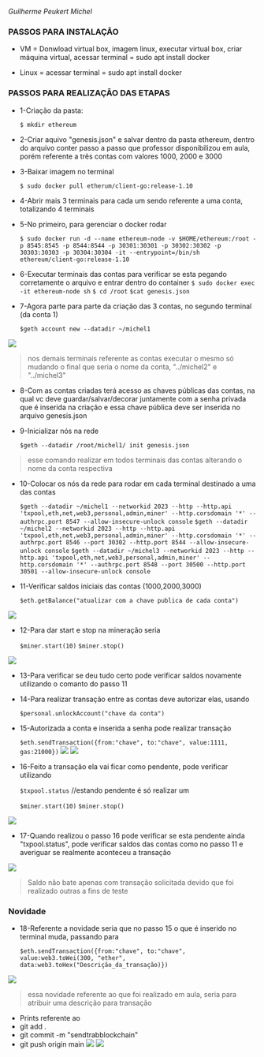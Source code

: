 *Guilherme Peukert Michel*
### PASSOS PARA INSTALAÇÃO

- VM = Donwload virtual box, imagem linux, executar virtual box, criar máquina virtual, acessar terminal = sudo apt install docker

- Linux = acessar terminal = sudo apt install docker

### PASSOS PARA REALIZAÇÃO DAS ETAPAS

-  1-Criação da pasta:

	`$ mkdir ethereum`

- 2-Criar aquivo "genesis.json" e salvar dentro da pasta ethereum, dentro do arquivo conter passo a passo que professor disponibilizou em aula, porém referente a três contas com valores 1000, 2000 e 3000

- 3-Baixar imagem no terminal

	`$ sudo docker pull etherum/client-go:release-1.10`

- 4-Abrir mais 3 terminais para cada um sendo referente a uma conta, totalizando 4 terminais

- 5-No primeiro, para gerenciar o docker rodar

	`$ sudo docker run -d --name ethereum-node -v $HOME/ethereum:/root -p 8545:8545 -p 8544:8544 -p 30301:30301 -p 30302:30302 -p 30303:30303 -p 30304:30304 -it --entrypoint=/bin/sh ethereum/client-go:release-1.10`

- 6-Executar terminais das contas para verificar se esta pegando corretamente o arquivo e entrar dentro do container
	`$ sudo docker exec -it ethereum-node sh`
	`$ cd /root`
	`$cat genesis.json`

- 7-Agora parte para parte da criação das 3 contas, no segundo terminal (da conta 1)

	`$geth account new --datadir ~/michel1`

![](michel1.png)


>nos demais terminais referente as contas executar o mesmo só mudando o final que seria o nome da conta, "../michel2" e "../michel3"

- 8-Com as contas criadas terá acesso as chaves públicas das contas, na qual vc deve guardar/salvar/decorar juntamente com a senha privada que é inserida na criação e essa chave pública deve ser inserida no arquivo genesis.json

- 9-Inicializar nós na rede 

	`$geth --datadir /root/michel1/ init genesis.json`
>esse comando realizar em todos terminais das contas alterando o nome da conta respectiva

- 10-Colocar os nós da rede para rodar em cada terminal destinado a uma das contas

	`$geth --datadir ~/michel1 --networkid 2023 --http --http.api 'txpool,eth,net,web3,personal,admin,miner' --http.corsdomain '*' --authrpc.port 8547 --allow-insecure-unlock console`
	`$geth --datadir ~/michel2 --networkid 2023 --http --http.api 'txpool,eth,net,web3,personal,admin,miner' --http.corsdomain '*' --authrpc.port 8546 --port 30302 --http.port 8544 --allow-insecure-unlock console`
	`$geth --datadir ~/michel3 --networkid 2023 --http --http.api 'txpool,eth,net,web3,personal,admin,miner' --http.corsdomain '*' --authrpc.port 8548 --port 30500 --http.port 30501 --allow-insecure-unlock console`

- 11-Verificar saldos iniciais das contas (1000,2000,3000)

	`$eth.getBalance("atualizar com a chave publica de cada conta")`

![](saldoinicial.png)



- 12-Para dar start e stop na mineração seria 

	`$miner.start(10)`
	`$miner.stop()`


![](miner.png)

- 13-Para verificar se deu tudo certo pode verificar saldos novamente utilizando o comanto do passo 11

- 14-Para realizar transação entre as contas deve autorizar elas, usando

	`$personal.unlockAccount("chave da conta")`

- 15-Autorizada a conta e inserida a senha pode realizar transação

	`$eth.sendTransaction({from:"chave", to:"chave", value:1111, gas:21000})`
![](send111.jpg)
![](send222.jpg)

- 16-Feito a transação ela vai ficar como pendente, pode verificar utilizando

	`$txpool.status`
	//estando pendente é só realizar um 
	
	`$miner.start(10)`
	`$miner.stop()`


![](transacaopend.png)

- 17-Quando realizou o passo 16 pode verificar se esta pendente ainda "txpool.status", pode verificar saldos das contas como no passo 11 e averiguar se realmente aconteceu a transação

![](saldopos.png)

>Saldo não bate apenas com transação solicitada devido que foi realizado outras a fins de teste

### Novidade
- 18-Referente a novidade seria que no passo 15 o que é inserido no terminal muda, passando para 

	`$eth.sendTransaction({from:"chave", to:"chave", value:web3.toWei(300, "ether", data:web3.toHex("Descrição_da_transação)})`



![](novidad.png)


>essa novidade referente ao que foi realizado em aula, seria para atribuir uma descrição para transação 



- Prints referente ao 
 -  git add .
 - git commit -m "sendtrabblockchain"
 - git push origin main
 ![](commit.png)
 ![](push.png)


